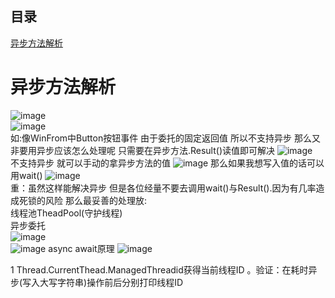 ## 目录 
 [异步方法解析](#异步方法解析) 
# 异步方法解析
![image](https://user-images.githubusercontent.com/46043439/205428691-615c2049-473c-4ee8-8f58-addd9d30b592.png)  
![image](https://user-images.githubusercontent.com/46043439/205429178-18e8bfc5-e6f2-4499-a813-25b21ad8171b.png)  
如:像WinFrom中Button按钮事件 由于委托的固定返回值 所以不支持异步 那么又非要用异步应该怎么处理呢 只需要在异步方法.Result()读值即可解决
![image](https://user-images.githubusercontent.com/46043439/205429345-c59af2ec-719e-4f2f-8184-5484340f8edf.png)  
不支持异步 就可以手动的拿异步方法的值
![image](https://user-images.githubusercontent.com/46043439/205429471-6df262f6-4dbf-46aa-988e-0a00f3f8fde1.png)
那么如果我想写入值的话可以用wait()
![image](https://user-images.githubusercontent.com/46043439/205429529-3c3a124c-113e-4979-b10d-f46a3ab40edd.png)  
重：虽然这样能解决异步 但是各位经量不要去调用wait()与Result().因为有几率造成死锁的风险  那么最妥善的处理放:  
线程池TheadPool(守护线程)  
异步委托  
![image](https://user-images.githubusercontent.com/46043439/205429803-0fadcc95-6f92-455f-b191-78a505be4c31.png)  
![image](https://user-images.githubusercontent.com/46043439/205429891-3f00eb59-7a9f-4f95-9039-13742f6950f3.png)
async await原理
![image](https://user-images.githubusercontent.com/46043439/205433777-27821b2a-57c0-4669-8450-20048269dd01.png)  

1 Thread.CurrentThead.ManagedThreadid获得当前线程ID 。验证：在耗时异步(写入大写字符串)操作前后分别打印线程ID  


